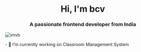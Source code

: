 <h1 align="center">Hi, I'm bcv</h1>
<h3 align="center">A passionate frontend developer from India</h3>

<p align="left"> <img src="https://komarev.com/ghpvc/?username=vnvb&label=Profile%20views&color=0e75b6&style=flat" alt="vnvb" /> </p>- 🔭 I’m currently working on Classroom Management System



